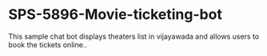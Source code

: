 # SPS-5896-Movie-ticketing-bot
This sample chat bot displays theaters list in vijayawada and allows users to book the tickets online..
